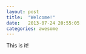 ```yaml
---
layout: post
title:  "Welcome!"
date:   2013-07-24 20:55:05
categories: awesome
---
```


This is it!